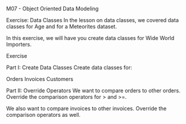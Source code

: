 M07 - Object Oriented Data Modeling

Exercise: Data Classes
In the lesson on data classes, we covered data classes for Age and for a Meteorites dataset.

In this exercise, we will have you create data classes for Wide World Importers.

Exercise

Part I: Create Data Classes
Create data classes for:

Orders
Invoices
Customers

Part II: Override Operators
We want to compare orders to other orders. Override the comparison operators for > and >=.

We also want to compare invoices to other invoices. Override the comparison operators as well.
